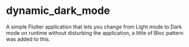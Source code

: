 # dynamic_dark_mode

A simple Flutter application that lets you change from Light mode to Dark mode on runtime without disturbing the application, a little of Bloc pattern was added to this.
